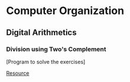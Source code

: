 # Computer Organization

## Digital Arithmetics 

### Division using Two's Complement
[Program to solve the exercises]

[Resource](http://www.tyanev.com/home.php?s=465&lang=bg&mid=18&mod=1&b=7)
